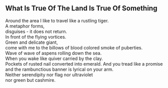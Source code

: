 What Is True Of The Land Is True Of Something
---------------------------------------------
Around the area I like to travel like a rustling tiger.  
A metaphor forms,  
disguises - it does not return.  
In front of the flying vortices.  
Green and delicate giant,  
come with me to the billows of blood colored smoke of puberties.  
Wave of wave of aspens rolling down the sea.  
When you wake like quiver carried by the clay.  
Pockets of rusted nail converted into emerald. And you tread like a promise and the rambunctious banner is lyrical on your arm.  
Neither serendipity nor flag nor ultraviolet  
nor green but cashmire.  
